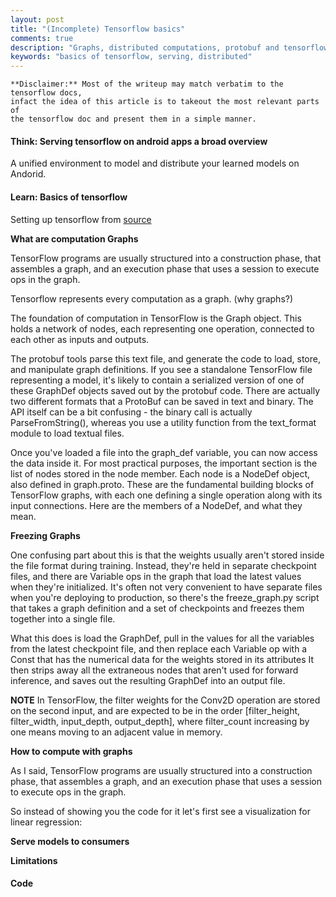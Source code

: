 ```yaml
---
layout: post
title: "(Incomplete) Tensorflow basics"
comments: true
description: "Graphs, distributed computations, protobuf and tensorflow serving"
keywords: "basics of tensorflow, serving, distributed"
---
```


```
**Disclaimer:** Most of the writeup may match verbatim to the tensorflow docs, 
infact the idea of this article is to takeout the most relevant parts of 
the tensorflow doc and present them in a simple manner.
```

#### **Think: Serving tensorflow on android apps a broad overview**

A unified environment to model and distribute your learned models on Andorid.

#### **Learn: Basics of tensorflow** 

Setting up tensorflow from [source](https://gist.github.com/vetional/3f75fa1a0a3923912d7b58819abef29f)

**What are computation Graphs**

TensorFlow programs are usually structured into a construction phase, that assembles a graph, and an execution phase that uses a session to execute ops in the graph.

Tensorflow represents every computation as a graph. (why graphs?)

The foundation of computation in TensorFlow is the Graph object. This holds a network of nodes, each representing one operation, connected to each other as inputs and outputs.

The protobuf tools parse this text file, and generate the code to load, store, and manipulate graph definitions. If you see a standalone TensorFlow file representing a model, it's likely to contain a serialized version of one of these GraphDef objects saved out by the protobuf code. There are actually two different formats that a ProtoBuf can be saved in text and binary. The API itself can be a bit confusing - the binary call is actually ParseFromString(), whereas you use a utility function from the text_format module to load textual files.

Once you've loaded a file into the graph_def variable, you can now access the data inside it. For most practical purposes, the important section is the list of nodes stored in the node member. Each node is a NodeDef object, also defined in graph.proto. These are the fundamental building blocks of TensorFlow graphs, with each one defining a single operation along with its input connections. Here are the members of a NodeDef, and what they mean.

**Freezing Graphs**

One confusing part about this is that the weights usually aren't stored inside the file format during training. Instead, they're held in separate checkpoint files, and there are Variable ops in the graph that load the latest values when they're initialized. It's often not very convenient to have separate files when you're deploying to production, so there's the freeze_graph.py script that takes a graph definition and a set of checkpoints and freezes them together into a single file.

What this does is load the GraphDef, pull in the values for all the variables from the latest checkpoint file, and then replace each Variable op with a Const that has the numerical data for the weights stored in its attributes It then strips away all the extraneous nodes that aren't used for forward inference, and saves out the resulting GraphDef into an output file.

**NOTE**
In TensorFlow, the filter weights for the Conv2D operation are stored on the second input, and are expected to be in the order [filter_height, filter_width, input_depth, output_depth], where filter_count increasing by one means moving to an adjacent value in memory.

**How to compute with graphs**

As I said, TensorFlow programs are usually structured into a construction phase, that assembles a graph, and an execution phase that uses a session to execute ops in the graph.

So instead of showing you the code for it let's first see a visualization for linear regression:


**Serve models to consumers**

**Limitations**

#### Code